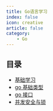 ```yaml
---
title: Go语言学习
index: false
icon: creative
article: false
category:
    - Go
---
```


## 目录

-   [基础学习](base.md)
-   [go 基础类型](go-base-datatype.md)
-   [go 接口](go-interface.md)
-   [并发安全与锁](go并发安全与锁.md)
